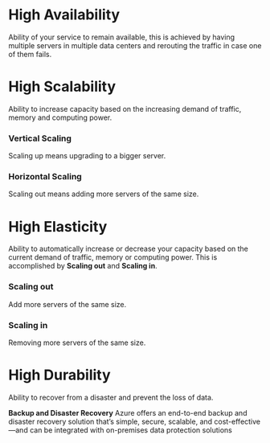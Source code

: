 # High Availability

Ability of your service to remain available, this is achieved by having multiple servers in multiple data centers and rerouting the traffic in case one of them fails.

# High Scalability

Ability to increase capacity based on the increasing demand of traffic, memory and computing power.

### Vertical Scaling

Scaling up means upgrading to a bigger server.

### Horizontal Scaling

Scaling out means adding more servers of the same size.

# High Elasticity

Ability to automatically increase or decrease your capacity based on the current demand of traffic, memory or computing power. This is accomplished by **Scaling out** and **Scaling in**.

### Scaling out

Add more servers of the same size.

### Scaling in

Removing more servers of the same size.

# High Durability

Ability to recover from a disaster and prevent the loss of data.

**Backup and Disaster Recovery** Azure offers an end-to-end backup and disaster recovery solution that’s simple, secure, scalable, and cost-effective—and can be integrated with on-premises data protection solutions